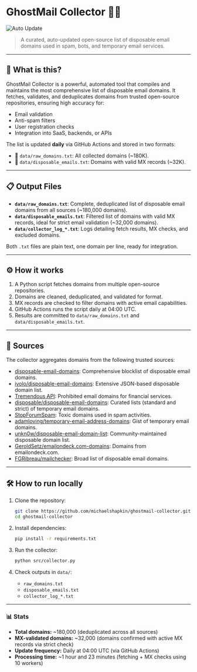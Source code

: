 # GhostMail Collector 👻📧

![Auto Update](https://github.com/michaelshapkin/ghostmail-collector/actions/workflows/updater.yml/badge.svg)

> A curated, auto-updated open-source list of disposable email domains used in spam, bots, and temporary email services.

---

## 🚀 What is this?

GhostMail Collector is a powerful, automated tool that compiles and maintains the most comprehensive list of disposable email domains. It fetches, validates, and deduplicates domains from trusted open-source repositories, ensuring high accuracy for:

- Email validation
- Anti-spam filters
- User registration checks
- Integration into SaaS, backends, or APIs

The list is updated **daily** via GitHub Actions and stored in two formats:
- 📄 `data/raw_domains.txt`: All collected domains (~180K).
- 📄 `data/disposable_emails.txt`: Domains with valid MX records (~32K).

---

## 📋 Output Files

- **`data/raw_domains.txt`**: Complete, deduplicated list of disposable email domains from all sources (~180,000 domains).
- **`data/disposable_emails.txt`**: Filtered list of domains with valid MX records, ideal for strict email validation (~32,000 domains).
- **`data/collector_log_*.txt`**: Logs detailing fetch results, MX checks, and excluded domains.

Both `.txt` files are plain text, one domain per line, ready for integration.

---

## ⚙️ How it works

1. A Python script fetches domains from multiple open-source repositories.
2. Domains are cleaned, deduplicated, and validated for format.
3. MX records are checked to filter domains with active email capabilities.
4. GitHub Actions runs the script daily at 04:00 UTC.
5. Results are committed to `data/raw_domains.txt` and `data/disposable_emails.txt`.

---

## 📡 Sources

The collector aggregates domains from the following trusted sources:

- [disposable-email-domains](https://github.com/disposable-email-domains/disposable-email-domains): Comprehensive blocklist of disposable email domains.
- [ivolo/disposable-email-domains](https://github.com/ivolo/disposable-email-domains): Extensive JSON-based disposable domain list.
- [Tremendous API](https://api.tremendous.com/prohibited_email_domains.txt): Prohibited email domains for financial services.
- [disposable/disposable-email-domains](https://github.com/disposable/disposable-email-domains): Curated lists (standard and strict) of temporary email domains.
- [StopForumSpam](https://www.stopforumspam.com/downloads/toxic_domains_whole.txt): Toxic domains used in spam activities.
- [adamloving/temporary-email-address-domains](https://gist.githubusercontent.com/adamloving/4401361/raw): Gist of temporary email domains.
- [unkn0w/disposable-email-domain-list](https://github.com/unkn0w/disposable-email-domain-list): Community-maintained disposable domain list.
- [GeroldSetz/emailondeck.com-domains](https://github.com/GeroldSetz/emailondeck.com-domains): Domains from emailondeck.com.
- [FGRibreau/mailchecker](https://github.com/FGRibreau/mailchecker): Broad list of disposable email domains.

---

## 🛠️ How to run locally

1. Clone the repository:
   ```bash
   git clone https://github.com/michaelshapkin/ghostmail-collector.git
   cd ghostmail-collector
   ```

2. Install dependencies:
   ```bash
   pip install -r requirements.txt
   ```

3. Run the collector:
   ```bash
   python src/collector.py
   ```

4. Check outputs in `data/`:
   - `raw_domains.txt`
   - `disposable_emails.txt`
   - `collector_log_*.txt`

---


### 📊 Stats

- **Total domains:** ~180,000 (deduplicated across all sources)
- **MX-validated domains:** ~32,000 (domains confirmed with active MX records via strict check)
- **Update frequency:** Daily at 04:00 UTC (via GitHub Actions)
- **Processing time:** ~1 hour and 23 minutes (fetching + MX checks using 10 workers)
